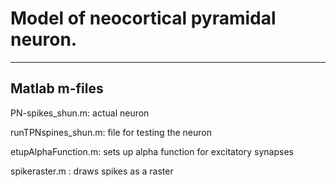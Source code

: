 #  Model of neocortical pyramidal neuron.

---

## Matlab m-files

PN-spikes_shun.m:
actual neuron

runTPNspines_shun.m:
file for testing the neuron
    
etupAlphaFunction.m: 
sets up alpha function for excitatory synapses
    
spikeraster.m :
draws spikes as a raster
